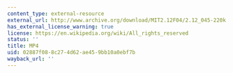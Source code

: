 ```yaml
---
content_type: external-resource
external_url: http://www.archive.org/download/MIT2.12F04/2.12_045-220k.mp4
has_external_license_warning: true
license: https://en.wikipedia.org/wiki/All_rights_reserved
status: ''
title: MP4
uid: 02887f08-8c27-4d62-ae45-9bb10a0ebf7b
wayback_url: ''
---
```

